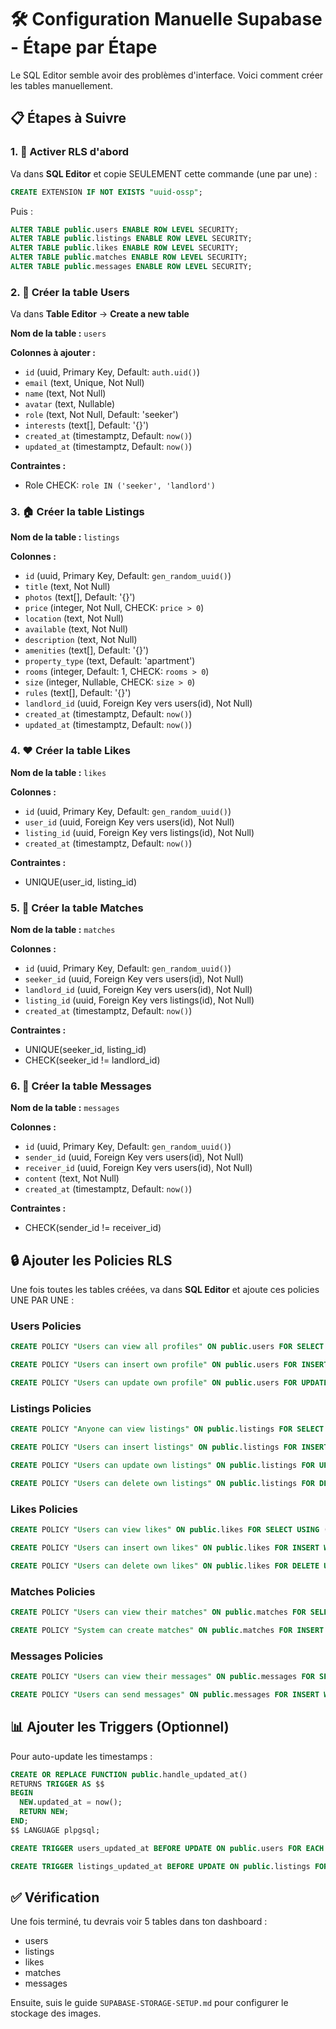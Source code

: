 # 🛠️ Configuration Manuelle Supabase - Étape par Étape

Le SQL Editor semble avoir des problèmes d'interface. Voici comment créer les tables manuellement.

## 📋 Étapes à Suivre

### 1. 🔐 Activer RLS d'abord

Va dans **SQL Editor** et copie SEULEMENT cette commande (une par une) :

```sql
CREATE EXTENSION IF NOT EXISTS "uuid-ossp";
```

Puis :

```sql
ALTER TABLE public.users ENABLE ROW LEVEL SECURITY;
ALTER TABLE public.listings ENABLE ROW LEVEL SECURITY;
ALTER TABLE public.likes ENABLE ROW LEVEL SECURITY;
ALTER TABLE public.matches ENABLE ROW LEVEL SECURITY;
ALTER TABLE public.messages ENABLE ROW LEVEL SECURITY;
```

### 2. 👥 Créer la table Users

Va dans **Table Editor** → **Create a new table**

**Nom de la table :** `users`

**Colonnes à ajouter :**
- `id` (uuid, Primary Key, Default: `auth.uid()`)
- `email` (text, Unique, Not Null)
- `name` (text, Not Null)
- `avatar` (text, Nullable)
- `role` (text, Not Null, Default: 'seeker')
- `interests` (text[], Default: '{}')
- `created_at` (timestamptz, Default: `now()`)
- `updated_at` (timestamptz, Default: `now()`)

**Contraintes :**
- Role CHECK: `role IN ('seeker', 'landlord')`

### 3. 🏠 Créer la table Listings

**Nom de la table :** `listings`

**Colonnes :**
- `id` (uuid, Primary Key, Default: `gen_random_uuid()`)
- `title` (text, Not Null)
- `photos` (text[], Default: '{}')
- `price` (integer, Not Null, CHECK: `price > 0`)
- `location` (text, Not Null)
- `available` (text, Not Null)
- `description` (text, Not Null)
- `amenities` (text[], Default: '{}')
- `property_type` (text, Default: 'apartment')
- `rooms` (integer, Default: 1, CHECK: `rooms > 0`)
- `size` (integer, Nullable, CHECK: `size > 0`)
- `rules` (text[], Default: '{}')
- `landlord_id` (uuid, Foreign Key vers users(id), Not Null)
- `created_at` (timestamptz, Default: `now()`)
- `updated_at` (timestamptz, Default: `now()`)

### 4. ❤️ Créer la table Likes

**Nom de la table :** `likes`

**Colonnes :**
- `id` (uuid, Primary Key, Default: `gen_random_uuid()`)
- `user_id` (uuid, Foreign Key vers users(id), Not Null)
- `listing_id` (uuid, Foreign Key vers listings(id), Not Null)
- `created_at` (timestamptz, Default: `now()`)

**Contraintes :**
- UNIQUE(user_id, listing_id)

### 5. 🤝 Créer la table Matches

**Nom de la table :** `matches`

**Colonnes :**
- `id` (uuid, Primary Key, Default: `gen_random_uuid()`)
- `seeker_id` (uuid, Foreign Key vers users(id), Not Null)
- `landlord_id` (uuid, Foreign Key vers users(id), Not Null)
- `listing_id` (uuid, Foreign Key vers listings(id), Not Null)
- `created_at` (timestamptz, Default: `now()`)

**Contraintes :**
- UNIQUE(seeker_id, listing_id)
- CHECK(seeker_id != landlord_id)

### 6. 💬 Créer la table Messages

**Nom de la table :** `messages`

**Colonnes :**
- `id` (uuid, Primary Key, Default: `gen_random_uuid()`)
- `sender_id` (uuid, Foreign Key vers users(id), Not Null)
- `receiver_id` (uuid, Foreign Key vers users(id), Not Null)
- `content` (text, Not Null)
- `created_at` (timestamptz, Default: `now()`)

**Contraintes :**
- CHECK(sender_id != receiver_id)

## 🔒 Ajouter les Policies RLS

Une fois toutes les tables créées, va dans **SQL Editor** et ajoute ces policies UNE PAR UNE :

### Users Policies
```sql
CREATE POLICY "Users can view all profiles" ON public.users FOR SELECT USING (true);
```

```sql
CREATE POLICY "Users can insert own profile" ON public.users FOR INSERT WITH CHECK (auth.uid() = id);
```

```sql
CREATE POLICY "Users can update own profile" ON public.users FOR UPDATE USING (auth.uid() = id);
```

### Listings Policies
```sql
CREATE POLICY "Anyone can view listings" ON public.listings FOR SELECT USING (true);
```

```sql
CREATE POLICY "Users can insert listings" ON public.listings FOR INSERT WITH CHECK (auth.uid() = landlord_id);
```

```sql
CREATE POLICY "Users can update own listings" ON public.listings FOR UPDATE USING (auth.uid() = landlord_id);
```

```sql
CREATE POLICY "Users can delete own listings" ON public.listings FOR DELETE USING (auth.uid() = landlord_id);
```

### Likes Policies
```sql
CREATE POLICY "Users can view likes" ON public.likes FOR SELECT USING (true);
```

```sql
CREATE POLICY "Users can insert own likes" ON public.likes FOR INSERT WITH CHECK (auth.uid() = user_id);
```

```sql
CREATE POLICY "Users can delete own likes" ON public.likes FOR DELETE USING (auth.uid() = user_id);
```

### Matches Policies
```sql
CREATE POLICY "Users can view their matches" ON public.matches FOR SELECT USING (auth.uid() = seeker_id OR auth.uid() = landlord_id);
```

```sql
CREATE POLICY "System can create matches" ON public.matches FOR INSERT WITH CHECK (true);
```

### Messages Policies
```sql
CREATE POLICY "Users can view their messages" ON public.messages FOR SELECT USING (auth.uid() = sender_id OR auth.uid() = receiver_id);
```

```sql
CREATE POLICY "Users can send messages" ON public.messages FOR INSERT WITH CHECK (auth.uid() = sender_id);
```

## 📊 Ajouter les Triggers (Optionnel)

Pour auto-update les timestamps :

```sql
CREATE OR REPLACE FUNCTION public.handle_updated_at()
RETURNS TRIGGER AS $$
BEGIN
  NEW.updated_at = now();
  RETURN NEW;
END;
$$ LANGUAGE plpgsql;
```

```sql
CREATE TRIGGER users_updated_at BEFORE UPDATE ON public.users FOR EACH ROW EXECUTE FUNCTION public.handle_updated_at();
```

```sql
CREATE TRIGGER listings_updated_at BEFORE UPDATE ON public.listings FOR EACH ROW EXECUTE FUNCTION public.handle_updated_at();
```

## ✅ Vérification

Une fois terminé, tu devrais voir 5 tables dans ton dashboard :
- users
- listings
- likes
- matches
- messages

Ensuite, suis le guide `SUPABASE-STORAGE-SETUP.md` pour configurer le stockage des images.